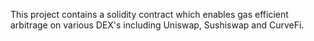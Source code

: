 This project contains a solidity contract which enables gas efficient arbitrage on various DEX's including Uniswap, Sushiswap and CurveFi.  


